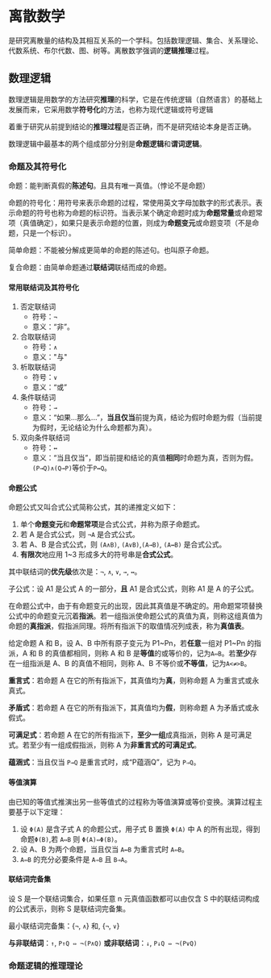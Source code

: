 # 离散数学
是研究离散量的结构及其相互关系的一个学科。包括数理逻辑、集合、关系理论、代数系统、布尔代数、图、树等。离散数学强调的**逻辑推理**过程。

## 数理逻辑
数理逻辑是用数学的方法研究**推理**的科学，它是在传统逻辑（自然语言）的基础上发展而来，它采用数学**符号化**的方法，也称为现代逻辑或符号逻辑

着重于研究从前提到结论的**推理过程**是否正确，而不是研究结论本身是否正确。

数理逻辑中最基本的两个组成部分分别是**命题逻辑**和**谓词逻辑**。

### 命题及其符号化

命题：能判断真假的**陈述句**。且具有唯一真值。（悖论不是命题）

命题的符号化：用符号来表示命题的过程，常使用英文字母加数字的形式表示。表示命题的符号也称为命题的标识符。当表示某个确定命题时成为**命题常量**或命题常项（真值确定），如果只是表示命题的位置，则成为**命题变元**或命题变项（不是命题，只是一个标识）。

简单命题：不能被分解成更简单的命题的陈述句。也叫原子命题。

复合命题：由简单命题通过**联结词**联结而成的命题。

#### 常用联结词及其符号化
1. 否定联结词
   - 符号：`¬`
   - 意义：“非”。
2. 合取联结词
   - 符号：`∧`
   - 意义："与"
3. 析取联结词
   - 符号：`∨`
   - 意义：“或”
4. 条件联结词
   - 符号：`→`
   - 意义：“如果...那么...”，**当且仅当**前提为真，结论为假时命题为假（当前提为假时，无论结论为什么命题都为真）。
5. 双向条件联结词
   - 符号：`↔`
   - 意义：“当且仅当”，即当前提和结论的真值**相同**时命题为真，否则为假。`(P→Q)∧(Q→P)`等价于`P↔Q`。


#### 命题公式
命题公式又叫合式公式简称公式，其的递推定义如下：
1. 单个**命题变元**和**命题常项**是合式公式，并称为原子命题式。
2. 若 A 是合式公式，则 `¬A` 是合式公式。
3. 若 A、B 是合式公式，则 `(A∧B)`, `(A∨B)`,`(A→B)`, `(A↔B)` 是合式公式。
4. **有限次**地应用 1~3 形成多大的符号串是**合式公式**。
 
其中联结词的**优先级**依次是：`¬`, `∧`, `∨`, `→`, `↔`。

子公式：设 A1 是公式 A 的一部分，**且** A1 是合式公式，则称 A1 是 A 的子公式。

在命题公式中，由于有命题变元的出现，因此其真值是不确定的。用命题常项替换公式中的命题变元沉着**指派**。若一组指派使命题公式的真值为真，则称这组真值为命题的**真指派**，假指派同理。将所有指派下的取值情况列成表，称为**真值表**。

给定命题 A 和 B，设 A、B 中所有原子变元为 P1~Pn，若**任意**一组对 P1~Pn 的指派，A 和 B 的真值都相同，则称 A 和 B 是**等值**的或等价的，记为`A⇔B`。若**至少**存在一组指派是 A、B 的真值不相同，则称 A、B 不等价或**不等值**，记为`A<≠>B`。

**重言式**：若命题 A 在它的所有指派下，其真值均为**真**，则称命题 A 为重言式或永真式。

**矛盾式**：若命题 A 在它的所有指派下，其真值均为**假**，则称命题 A 为矛盾式或永假式。

**可满足式**：若命题 A 在它的所有指派下，**至少一组**成真指派，则称 A 是可满足式。若至少有一组成假指派，则称 A 为**非重言式的可满足式**。

**蕴涵式**：当且仅当 `P→Q` 是重言式时，成“P蕴涵Q”，记为 `P⇒Q`。


#### 等值演算
由已知的等值式推演出另一些等值式的过程称为等值演算或等价变换。演算过程主要基于以下定理：

1. 设 `Φ(A)` 是含子式 A 的命题公式，用子式 B 置换 `Φ(A)` 中 A 的所有出现，得到命题`Φ(B)`,若 `A⇔B` 则 `Φ(A)⇔Φ(B)`。
2. 设 A、B 为两个命题，当且仅当  `A↔B` 为重言式时 `A⇔B`。
3. `A⇔B` 的充分必要条件是 `A⇒B` 且 `B⇒A`。

#### 联结词完备集
设 S 是一个联结词集合，如果任意 n 元真值函数都可以由仅含 S 中的联结词构成的公式表示，则称 S 是联结词完备集。

最小联结词完备集：{`¬`, `∧`} 和, {`¬`, `∨`}

**与非联结词**：`↑`, `P↑Q ⇔ ¬(P∧Q)`
**或非联结词**：`↓`, `P↓Q ⇔ ¬(P∨Q)`


### 命题逻辑的推理理论